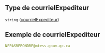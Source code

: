 ## Type de courrielExpediteur

`string` ([courrielExpediteur](frw-form-definitions-courrielreprise-properties-courrielexpediteur.md))

## Exemple de courrielExpediteur

```yaml
NEPASREPONDRE@mtess.gouv.qc.ca

```
